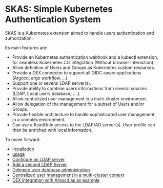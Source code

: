 # SKAS: Simple Kubernetes Authentication System

SKAS is a Kubernetes extension aimed to handle users authentication and authorization.

Its main features are:

- Provide an Kubernetes authentication webhook and a kubectl extension, for seamless Kubernetes CLI integration (Without browser interaction)
- Allow definition of Users and Groups as Kubernetes custom resources.
- Provide a DEX connector to support all OIDC aware applications (Argocd, argo workflow, ...) 
- Support one or several LDAP server(s).
- Provide ability to combine users informations from several sources (LDAP, Local users database, ....). 
- Allow centralized user management in a multi-cluster environment.
- Allow delegation of the management for a subset of Users and/or Groups.
- Provide flexible architecture to handle sophisticated user management in a complex environment.
- Can use a ReadOnly access to the LDAP/AD server(s). User profile can then be enriched with local information.

To move forward:

- [Installation](docs/installation.md)
- [usage](docs/usage.md)
- [Configure an LDAP server]()
- [Add a second LDAP Server]()
- [Delegate user database administration]()
- [Centralized user management in a multi-cluster context]() 
- [DEX integration with Argocd as an example]()





